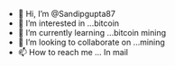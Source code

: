 - 👋 Hi, I’m @Sandipgupta87
- 👀 I’m interested in ...bitcoin
- 🌱 I’m currently learning ...bitcoin mining
- 💞️ I’m looking to collaborate on ...mining
- 📫 How to reach me ...
In mail
<!---
Sandipgupta87/Sandipgupta87 is a ✨ special ✨ repository because its `README.md` (this file) appears on your GitHub profile.
You can click the Preview link to take a look at your changes.
--->

